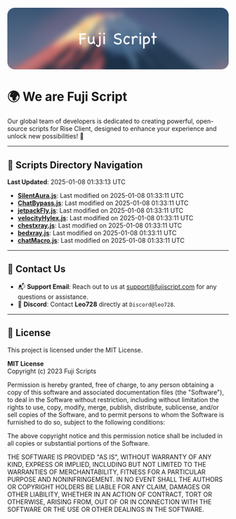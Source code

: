 ![Banner](.github/b.webp)

# 🌍 **We are Fuji Script**

Our global team of developers is dedicated to creating powerful, open-source scripts for Rise Client, designed to enhance your experience and unlock new possibilities! 🌟

---
<!-- SCRIPTS_NAVIGATION_START -->
## 📂 **Scripts Directory Navigation**

**Last Updated**: 2025-01-08 01:33:13 UTC

- **[SilentAura.js](scripts/SilentAura.js)**: Last modified on 2025-01-08 01:33:11 UTC
- **[ChatBypass.js](scripts/ChatBypass.js)**: Last modified on 2025-01-08 01:33:11 UTC
- **[jetpackFly.js](scripts/jetpackFly.js)**: Last modified on 2025-01-08 01:33:11 UTC
- **[velocityHylex.js](scripts/velocityHylex.js)**: Last modified on 2025-01-08 01:33:11 UTC
- **[chestxray.js](scripts/chestxray.js)**: Last modified on 2025-01-08 01:33:11 UTC
- **[bedxray.js](scripts/bedxray.js)**: Last modified on 2025-01-08 01:33:11 UTC
- **[chatMacro.js](scripts/chatMacro.js)**: Last modified on 2025-01-08 01:33:11 UTC

<!-- SCRIPTS_NAVIGATION_END -->

---

## 💬 **Contact Us**  
- 📬 **Support Email**: Reach out to us at [support@fujiscript.com](mailto:support@fujiscript.com) for any questions or assistance.  
- 💬 **Discord**: Contact **Leo728** directly at `Discord@leo728`.

---

## 📜 **License**

This project is licensed under the MIT License.  

**MIT License**  
Copyright (c) 2023 Fuji Scripts  

Permission is hereby granted, free of charge, to any person obtaining a copy of this software and associated documentation files (the "Software"), to deal in the Software without restriction, including without limitation the rights to use, copy, modify, merge, publish, distribute, sublicense, and/or sell copies of the Software, and to permit persons to whom the Software is furnished to do so, subject to the following conditions:  

The above copyright notice and this permission notice shall be included in all copies or substantial portions of the Software.  

THE SOFTWARE IS PROVIDED "AS IS", WITHOUT WARRANTY OF ANY KIND, EXPRESS OR IMPLIED, INCLUDING BUT NOT LIMITED TO THE WARRANTIES OF MERCHANTABILITY, FITNESS FOR A PARTICULAR PURPOSE AND NONINFRINGEMENT. IN NO EVENT SHALL THE AUTHORS OR COPYRIGHT HOLDERS BE LIABLE FOR ANY CLAIM, DAMAGES OR OTHER LIABILITY, WHETHER IN AN ACTION OF CONTRACT, TORT OR OTHERWISE, ARISING FROM, OUT OF OR IN CONNECTION WITH THE SOFTWARE OR THE USE OR OTHER DEALINGS IN THE SOFTWARE.  
